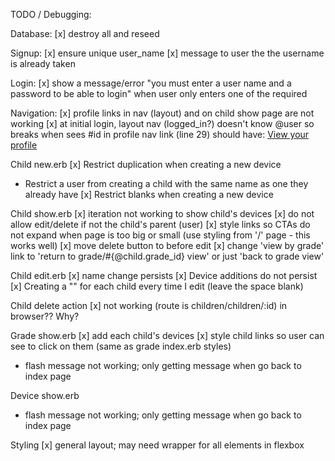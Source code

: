 TODO / Debugging:

Database:
[x] destroy all and reseed

Signup:
[x] ensure unique user_name
[x] message to user the the username is already taken

Login: 
[x] show a message/error "you must enter a user name and a password to be able to login" when user only enters one of the required

Navigation:
[x] profile links in nav (layout) and on child show page are not working
[x] at initial login, layout nav (logged_in?) doesn't know @user so breaks when sees #id in profile nav link (line 29) should have: <a href="/users/<%=current_user.id%>/profile">View your profile</a>

Child new.erb
[x] Restrict duplication when creating a new device
- Restrict a user from creating a child with the same name as one they already have
[x] Restrict blanks when creating a new device

Child show.erb
[x] iteration not working to show child's devices 
[x] do not allow edit/delete if not the child's parent (user)
[x] style links so CTAs do not expand when page is too big or small (use styling from '/' page - this works well)
[x] move delete button to before edit
[x] change 'view by grade' link to 'return to grade/#{@child.grade_id} view' or just 'back to grade view'

Child edit.erb
[x] name change persists
[x] Device additions do not persist
[x] Creating a "" for each child every time I edit (leave the space blank)

Child delete action
[x] not working (route is children/children/:id) in browser?? Why? 

Grade show.erb
[x] add each child's devices
[x] style child links so user can see to click on them (same as grade index.erb styles)
- flash message not working; only getting message when go back to index page

Device show.erb
- flash message not working; only getting message when go back to index page

Styling
[x] general layout; may need wrapper for all elements in flexbox

